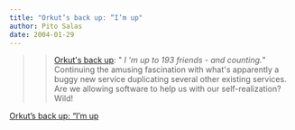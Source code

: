 ```yaml
---
title: "Orkut’s back up: “I’m up"
author: Pito Salas
date: 2004-01-29
---
```



>>

>> [Orkut's back up](<http://orkut.com>): " _I 'm up to 193 friends - and
counting._" Continuing the amusing fascination with what's apparently a buggy
new service duplicating several other existing services. Are we allowing
software to help us with our self-realization? Wild!


[Orkut’s back up: “I’m up](None)
